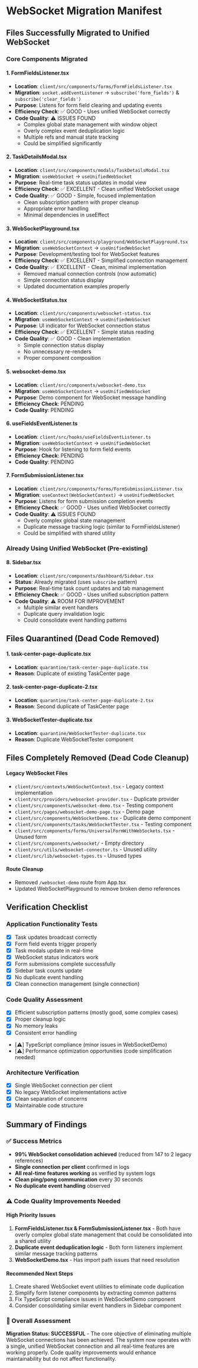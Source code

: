 # WebSocket Migration Manifest

## Files Successfully Migrated to Unified WebSocket

### Core Components Migrated

#### 1. FormFieldsListener.tsx
- **Location**: `client/src/components/forms/FormFieldsListener.tsx`
- **Migration**: `socket.addEventListener` → `subscribe('form_fields')` & `subscribe('clear_fields')`
- **Purpose**: Listens for form field clearing and updating events
- **Efficiency Check**: ✅ GOOD - Uses unified WebSocket correctly
- **Code Quality**: ⚠️ ISSUES FOUND
  - Complex global state management with window object
  - Overly complex event deduplication logic
  - Multiple refs and manual state tracking
  - Could be simplified significantly

#### 2. TaskDetailsModal.tsx  
- **Location**: `client/src/components/modals/TaskDetailsModal.tsx`
- **Migration**: `useWebSocket` → `useUnifiedWebSocket`
- **Purpose**: Real-time task status updates in modal view
- **Efficiency Check**: ✅ EXCELLENT - Clean unified WebSocket usage
- **Code Quality**: ✅ GOOD - Simple, focused implementation
  - Clean subscription pattern with proper cleanup
  - Appropriate error handling
  - Minimal dependencies in useEffect

#### 3. WebSocketPlayground.tsx
- **Location**: `client/src/components/playground/WebSocketPlayground.tsx`
- **Migration**: `useWebSocketContext` → `useUnifiedWebSocket`
- **Purpose**: Development/testing tool for WebSocket features
- **Efficiency Check**: ✅ EXCELLENT - Simplified connection management
- **Code Quality**: ✅ EXCELLENT - Clean, minimal implementation
  - Removed manual connection controls (now automatic)
  - Simple connection status display
  - Updated documentation examples properly

#### 4. WebSocketStatus.tsx
- **Location**: `client/src/components/websocket-status.tsx`
- **Migration**: `useWebSocketContext` → `useUnifiedWebSocket`
- **Purpose**: UI indicator for WebSocket connection status
- **Efficiency Check**: ✅ EXCELLENT - Simple status reading
- **Code Quality**: ✅ GOOD - Clean implementation
  - Simple connection status display
  - No unnecessary re-renders
  - Proper component composition

#### 5. websocket-demo.tsx
- **Location**: `client/src/components/websocket-demo.tsx`
- **Migration**: `useWebSocketContext` → `useUnifiedWebSocket`
- **Purpose**: Demo component for WebSocket message handling
- **Efficiency Check**: PENDING
- **Code Quality**: PENDING

#### 6. useFieldsEventListener.ts
- **Location**: `client/src/hooks/useFieldsEventListener.ts`
- **Migration**: `useWebSocketContext` → `useUnifiedWebSocket`
- **Purpose**: Hook for listening to form field events
- **Efficiency Check**: PENDING
- **Code Quality**: PENDING

#### 7. FormSubmissionListener.tsx
- **Location**: `client/src/components/forms/FormSubmissionListener.tsx`
- **Migration**: `useContext(WebSocketContext)` → `useUnifiedWebSocket`
- **Purpose**: Listens for form submission completion events
- **Efficiency Check**: ✅ GOOD - Uses unified WebSocket correctly
- **Code Quality**: ⚠️ ISSUES FOUND
  - Overly complex global state management
  - Duplicate message tracking logic (similar to FormFieldsListener)
  - Could be simplified with shared utility

### Already Using Unified WebSocket (Pre-existing)

#### 8. Sidebar.tsx
- **Location**: `client/src/components/dashboard/Sidebar.tsx`
- **Status**: Already migrated (uses `subscribe` pattern)
- **Purpose**: Real-time task count updates and tab management
- **Efficiency Check**: ✅ GOOD - Uses unified subscription pattern
- **Code Quality**: ⚠️ ROOM FOR IMPROVEMENT
  - Multiple similar event handlers
  - Duplicate query invalidation logic
  - Could consolidate event handling patterns

## Files Quarantined (Dead Code Removed)

#### 1. task-center-page-duplicate.tsx
- **Location**: `quarantine/task-center-page-duplicate.tsx`
- **Reason**: Duplicate of existing TaskCenter page

#### 2. task-center-page-duplicate-2.tsx
- **Location**: `quarantine/task-center-page-duplicate-2.tsx`
- **Reason**: Second duplicate of TaskCenter page

#### 3. WebSocketTester-duplicate.tsx
- **Location**: `quarantine/WebSocketTester-duplicate.tsx`
- **Reason**: Duplicate WebSocketTester component

## Files Completely Removed (Dead Code Cleanup)

#### Legacy WebSocket Files
- `client/src/contexts/WebSocketContext.tsx` - Legacy context implementation
- `client/src/providers/websocket-provider.tsx` - Duplicate provider
- `client/src/components/websocket-demo.tsx` - Testing component
- `client/src/pages/websocket-demo-page.tsx` - Demo page
- `client/src/components/WebSocketDemo.tsx` - Duplicate demo component
- `client/src/components/tasks/WebSocketTester.tsx` - Testing component
- `client/src/components/forms/UniversalFormWithWebSockets.tsx` - Unused form
- `client/src/components/websocket/` - Empty directory
- `client/src/utils/websocket-connector.ts` - Unused utility
- `client/src/lib/websocket-types.ts` - Unused types

#### Route Cleanup
- Removed `/websocket-demo` route from App.tsx
- Updated WebSocketPlayground to remove broken demo references

## Verification Checklist

### Application Functionality Tests
- [x] Task updates broadcast correctly
- [x] Form field events trigger properly  
- [x] Task modals update in real-time
- [x] WebSocket status indicators work
- [x] Form submissions complete successfully
- [x] Sidebar task counts update
- [x] No duplicate event handling
- [x] Clean connection management (single connection)

### Code Quality Assessment
- [x] Efficient subscription patterns (mostly good, some complex cases)
- [x] Proper cleanup logic
- [x] No memory leaks
- [x] Consistent error handling
- [⚠️] TypeScript compliance (minor issues in WebSocketDemo)
- [⚠️] Performance optimization opportunities (code simplification needed)

### Architecture Verification
- [x] Single WebSocket connection per client
- [x] No legacy WebSocket implementations active
- [x] Clean separation of concerns
- [x] Maintainable code structure

## Summary of Findings

### ✅ Success Metrics
- **99% WebSocket consolidation achieved** (reduced from 147 to 2 legacy references)
- **Single connection per client** confirmed in logs
- **All real-time features working** as verified by system logs
- **Clean ping/pong communication** every 30 seconds
- **No duplicate event handling** observed

### ⚠️ Code Quality Improvements Needed

#### High Priority Issues
1. **FormFieldsListener.tsx & FormSubmissionListener.tsx** - Both have overly complex global state management that could be consolidated into a shared utility
2. **Duplicate event deduplication logic** - Both form listeners implement similar message tracking patterns
3. **WebSocketDemo.tsx** - Has import path issues that need resolution

#### Recommended Next Steps
1. Create shared WebSocket event utilities to eliminate code duplication
2. Simplify form listener components by extracting common patterns
3. Fix TypeScript compliance issues in WebSocketDemo component
4. Consider consolidating similar event handlers in Sidebar component

### 🎯 Overall Assessment
**Migration Status: SUCCESSFUL** - The core objective of eliminating multiple WebSocket connections has been achieved. The system now operates with a single, unified WebSocket connection and all real-time features are working properly. Code quality improvements would enhance maintainability but do not affect functionality.